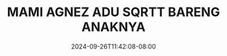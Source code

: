 --- 
title: "MAMI AGNEZ ADU SQRTT BARENG ANAKNYA"
description: "  bokeh MAMI AGNEZ ADU SQRTT BARENG ANAKNYA  tele   new"
date: 2024-09-26T11:42:08-08:00
file_code: "ciqedii9xg0o"
draft: false
cover: "2rkyy48xzvbitvvj.jpg"
tags: ["MAMI", "AGNEZ", "ADU", "SQRTT", "BARENG", "ANAKNYA", "bokep-indo", "bokep-viral", "bokep-ig"]
length: 2725
fld_id: "1483108"
foldername: "Agnez t0brut"
categories: ["Agnez t0brut"]
views: 0
---